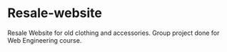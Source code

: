 # Resale-website
Resale Website for old clothing and accessories. Group project done for Web Engineering course.
